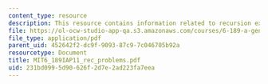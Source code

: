 ```yaml
---
content_type: resource
description: This resource contains information related to recursion exercises.
file: https://ol-ocw-studio-app-qa.s3.amazonaws.com/courses/6-189-a-gentle-introduction-to-programming-using-python-january-iap-2011/231bd0995d90626f2d7e2ad223fa7eea_MIT6_189IAP11_rec_problems.pdf
file_type: application/pdf
parent_uid: 452642f2-dc9f-9093-87c9-7c046705b92a
resourcetype: Document
title: MIT6_189IAP11_rec_problems.pdf
uid: 231bd099-5d90-626f-2d7e-2ad223fa7eea
---
```

